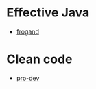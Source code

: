 # Effective Java
- [frogand](https://frogand.tistory.com/category/dev%20book/Effective%20Java)

# Clean code
- [pro-dev](https://pro-dev.tistory.com/70?category=844469)
